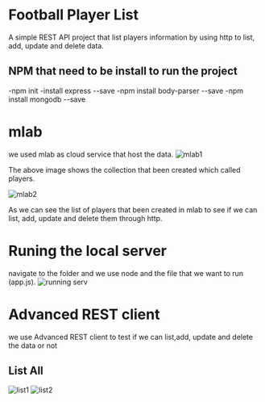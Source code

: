 # Football Player List
A simple REST API project that list players information by using http to list, add,
update and delete data.

## NPM that need to be install to run the project
-npm init
-install express --save
-npm install body-parser --save
-npm install mongodb --save

# mlab
we used mlab as cloud service that host the data.
![mlab1](https://cloud.githubusercontent.com/assets/17804084/23836869/f9544754-0776-11e7-8f36-ad6a8604fc7d.png)

The above image shows the collection that been created which called players.

![mlab2](https://cloud.githubusercontent.com/assets/17804084/23837039/9192d092-0779-11e7-986f-0d0297213e2e.png)

As we can see the list of players that been created in mlab to see if we can list, add, update and delete them through 
http.

# Runing the local server
navigate to the folder and we use node and the file that we want to run (app.js).
![running serv](https://cloud.githubusercontent.com/assets/17804084/23837072/297c5f40-077a-11e7-9b06-4cc391916c9e.png)



# Advanced REST client

we use Advanced REST client to test if we can list,add, update and delete the data or not

## List All

![list1](https://cloud.githubusercontent.com/assets/17804084/23837112/15aa13ee-077b-11e7-8ef3-2938b38d8abc.png)
![list2](https://cloud.githubusercontent.com/assets/17804084/23837113/18ed7dfc-077b-11e7-8775-dfd8f3c61552.png)

